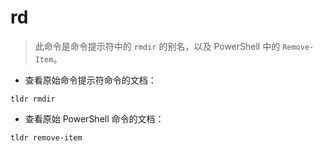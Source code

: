 # rd

> 此命令是命令提示符中的 `rmdir` 的别名，以及 PowerShell 中的 `Remove-Item`。

- 查看原始命令提示符命令的文档：

`tldr rmdir`

- 查看原始 PowerShell 命令的文档：

`tldr remove-item`